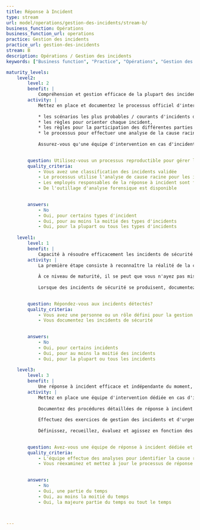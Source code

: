```yaml
---
title: Réponse à Incident
type: stream
url: model/operations/gestion-des-incidents/stream-b/
business_function: Opérations
business_function_url: operations
practice: Gestion des incidents
practice_url: gestion-des-incidents
stream: B
description: Opérations / Gestion des incidents
keywords: ["Business function", "Practice", "Opérations", "Gestion des incidents"]

maturity_levels:
    level2:
        level: 2
        benefit: |
            Compréhension et gestion efficace de la plupart des incidents de sécurité
        activity: |
            Mettez en place et documentez le processus officiel d'intervention en cas d'incident de sécurité. Assurez-vous que la documentation inclut des informations telles que :
            
            * les scénarios les plus probables / courants d'incidents de sécurité et des instructions de haut niveau pour les gérer ; pour de tels scénarios, utilisez également les connaissances publiques sur les incidents pertinents étant éventuellement survenus chez les tierces parties,
            * les règles pour orienter chaque incident,
            * les règles pour la participation des différentes parties prenantes, y compris la Direction Générale, les Relations Publiques, le Département Juridique, celui en charge de la Confidentialité, les Ressources Humaines, les autorités externes (Forces de l'Ordre) et les clients ; spécifiez le délai obligatoire pour ce faire, si nécessaire,
            * le processus pour effectuer une analyse de la cause racine et la documentation de ses résultats.
            
            Assurez-vous qu'une équipe d'intervention en cas d'incidents bien formée et bien informée est disponible pendant et en dehors des heures de bureau. Définissez les calendriers d'action et une salle de réunion de crise. Gardez les outils matériels et logiciels à jour et prêts à être utilisés à tout moment.
            

        question: Utilisez-vous un processus reproductible pour gérer les incidents ?
        quality_criteria:
            - Vous avez une classification des incidents validée
            - Le processus utilise l'analyse de cause racine pour les incidents de haute sévérité
            - Les employés responsables de la réponse à incident sont formés à ce processus
            - De l'outillage d'analyse forensique est disponible
            

        answers:
            - No
            - Oui, pour certains types d'incident
            - Oui, pour au moins la moitié des types d'incidents
            - Oui, pour la plupart ou tous les types d'incidents
            
    level1:
        level: 1
        benefit: |
            Capacité à résoudre efficacement les incidents de sécurité les plus courants
        activity: |
            La première étape consiste à reconnaître la réalité de la compétence en matière de réponse à incident et à définir un responsable dédié. Fournissez-leur le temps et les ressources dont ils ont besoin pour suivre l'état actuel des bonnes pratiques en matière de gestion des incidents et des outils forensiques.
            
            À ce niveau de maturité, il se peut que vous n'ayez pas mis en place une équipe de réponse à incident dédiée, mais vous avez clarifié les participants au processus (généralement différents rôles). Définissez un point de contact unique pour le processus, connu de toutes les parties prenantes concernées. Veiller à ce que ce point de contact sache joindre chaque participant et définissez les responsabilités d'astreinte pour ceux qui en ont une.
            
            Lorsque des incidents de sécurité se produisent, documentez toutes les actions prises. Protégez ces informations contre tout accès non autorisé.
            

        question: Répondez-vous aux incidents détectés?
        quality_criteria:
            - Vous avez une personne ou un rôle défini pour la gestion des incidents
            - Vous documentez les incidents de sécurité
            

        answers:
            - No
            - Oui, pour certains incidents
            - Oui, pour au moins la moitié des incidents
            - Oui, pour la plupart ou tous les incidents
            
    level3:
        level: 3
        benefit: |
            Une réponse à incident efficace et indépendante du moment, de l'emplacement ou du type d'incident
        activity: |
            Mettez en place une équipe d'intervention dédiée en cas d'incident, disponible en permanence et responsable de l'amélioration continue du processus avec l'aide des ACR courantes. Pour les organisations éparses, définissez et documentez des règles logistiques pour tous les lieux pertinents si cela est raisonnable.
            
            Documentez des procédures détaillées de réponse à incident et tenez-les à jour. Automatisez les procédures lorsque cela est possible. Conservez toutes les ressources nécessaires à ces procédures (par ex., infrastructure de communication séparée ou emplacement externe fiable) prêtes à l'emploi. Détectez et corrigez l'indisponibilité de ces ressources en temps opportun.
            
            Effectuez des exercices de gestion des incidents et d'urgence régulièrement. Utilisez les résultats pour améliorer le processus.
            
            Définissez, recueillez, évaluez et agissez en fonction des métriques sur le processus de réponse à incident, y compris sur son amélioration continue.
            

        question: Avez-vous une équipe de réponse à incident dédiée et disponible?
        quality_criteria:
            - L'équipe effectue des analyses pour identifier la cause racine pour tous les incidents de sécurité sauf s'il y a une raison spécifique de ne pas le faire
            - Vous réexaminez et mettez à jour le processus de réponse au moins une fois par an
            

        answers:
            - No
            - Oui, une partie du temps
            - Oui, au moins la moitié du temps
            - Oui, la majeure partie du temps ou tout le temps
            


---
```

